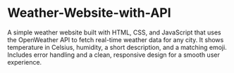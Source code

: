 # Weather-Website-with-API
A simple weather website built with HTML, CSS, and JavaScript that uses the OpenWeather API to fetch real-time weather data for any city. It shows temperature in Celsius, humidity, a short description, and a matching emoji. Includes error handling and a clean, responsive design for a smooth user experience.

